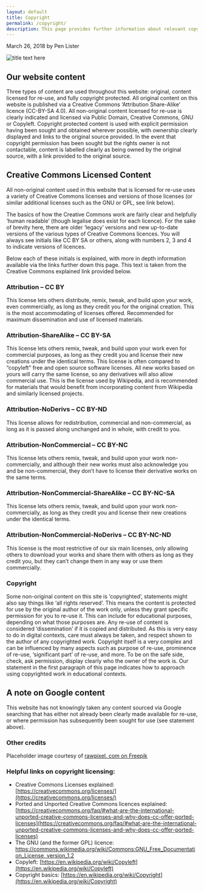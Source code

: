 ```yaml
---
layout: default
title: Copyright
permalink: /copyright/
description: This page provides further information about relevant copyright licences relating to content used on this website. It is also intended to briefly help clarify what copyright is and how it works in online contexts.
---
```


March 26, 2018 by Pen Lister


![title text here]({{site.baseurl}}/assets/images/content-copyright-R3WN4LPQU6.jpg)

## Our website content
Three types of content are used throughout this website: original, content licensed for re-use, and fully copyright protected. All original content on this website is published via a Creative Commons ‘Attribution Share-Alike’ licence (CC-BY-SA 4.0). All non-original content licensed for re-use is clearly indicated and licensed via Public Domain, Creative Commons, GNU or Copyleft. Copyright protected content is used with explicit permission having been sought and obtained wherever possible, with ownership clearly displayed and links to the original source provided. In the event that copyright permission has been sought but the rights owner is not contactable, content is labelled clearly as being owned by the original source, with a link provided to the original source.

## Creative Commons Licensed Content
All non-original content used in this website that is licensed for re-use uses a variety of Creative Commons licenses and versions of those licenses (or similar additional licenses such as the GNU or GPL, see link below).

The basics of how the Creative Commons work are fairly clear and helpfully ‘human readable’ (though legalise does exist for each licence). For the sake of brevity here, there are older ‘legacy’ versions and new up-to-date versions of the various types of Creative Commons licences. You will always see initials like CC BY SA or others, along with numbers 2, 3 and 4 to indicate versions of licences.

Below each of these initials is explained, with more in depth information available via the links further down this page. This text is taken from the Creative Commons explained link provided below.

### Attribution – CC BY
This license lets others distribute, remix, tweak, and build upon your work, even commercially, as long as they credit you for the original creation. This is the most accommodating of licenses offered. Recommended for maximum dissemination and use of licensed materials.
### Attribution-ShareAlike – CC BY-SA
This license lets others remix, tweak, and build upon your work even for commercial purposes, as long as they credit you and license their new creations under the identical terms. This license is often compared to “copyleft” free and open source software licenses. All new works based on yours will carry the same license, so any derivatives will also allow commercial use. This is the license used by Wikipedia, and is recommended for materials that would benefit from incorporating content from Wikipedia and similarly licensed projects.
### Attribution-NoDerivs – CC BY-ND
This license allows for redistribution, commercial and non-commercial, as long as it is passed along unchanged and in whole, with credit to you.
### Attribution-NonCommercial – CC BY-NC
This license lets others remix, tweak, and build upon your work non-commercially, and although their new works must also acknowledge you and be non-commercial, they don’t have to license their derivative works on the same terms.
### Attribution-NonCommercial-ShareAlike – CC BY-NC-SA
This license lets others remix, tweak, and build upon your work non-commercially, as long as they credit you and license their new creations under the identical terms.
### Attribution-NonCommercial-NoDerivs – CC BY-NC-ND
This license is the most restrictive of our six main licenses, only allowing others to download your works and share them with others as long as they credit you, but they can’t change them in any way or use them commercially.
### Copyright
Some non-original content on this site is ‘copyrighted’, statements might also say things like ‘all rights reserved’. This means the content is protected for use by the original author of the work only, unless they grant specific permission for you to re-use it. This can include for educational purposes, depending on what those purposes are. Any re-use of content is considered ‘dissemination’ if it is copied and distributed. As this is very easy to do in digital contexts, care must always be taken, and respect shown to the author of any copyrighted work. Copyright itself is a very complex and can be influenced by many aspects such as purpose of re-use, prominence of re-use, ‘significant part’ of re-use, and more. To be on the safe side, check, ask permission, display clearly who the owner of the work is. Our statement in the first paragraph of this page indicates how to approach using copyrighted work in educational contexts.

## A note on Google content
This website has not knowingly taken any content sourced via Google searching that has either not already been clearly made available for re-use, or where permission has subsequently been sought for use (see statement above). 

### Other credits

Placeholder image courtesy of [rawpixel. com on Freepik](https://www.freepik.com/free-vector/illustration-gallery-icon_2922280.htm)

### Helpful links on copyright licensing:
 - Creative Commons Licenses explained: [https://creativecommons.org/licenses/](https://creativecommons.org/licenses/)
 - Ported and Unported Creative Commons licences explained: [https://creativecommons.org/faq/#what-are-the-international-unported-creative-commons-licenses-and-why-does-cc-offer-ported-licenses](https://creativecommons.org/faq/#what-are-the-international-unported-creative-commons-licenses-and-why-does-cc-offer-ported-licenses)
 - The GNU (and the former GPL) licence: [https://commons.wikimedia.org/wiki/Commons:GNU_Free_Documentation_License, version_1.2](https://commons.wikimedia.org/wiki/Commons:GNU_Free_Documentation_License,_version_1.2)
 - Copyleft: [https://en.wikipedia.org/wiki/Copyleft](https://en.wikipedia.org/wiki/Copyleft)
 - Copyright basics: [https://en.wikipedia.org/wiki/Copyright](https://en.wikipedia.org/wiki/Copyright)